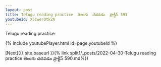 ```yaml
---
layout: post
title: Telugu reading practice  తెలుగు  చదవడం  ప్రాక్టీస్ 591
youtubeId: X5zwerOtk2A
---
```

 
 
Telugu reading practice
 
 
 
 
 


{% include youtubePlayer.html id=page.youtubeId %}
 
[Next]({{ site.baseurl }}{% link  split1/_posts/2022-04-30-Telugu reading practice  తెలుగు  చదవడం  ప్రాక్టీస్ 590.md%})
 

